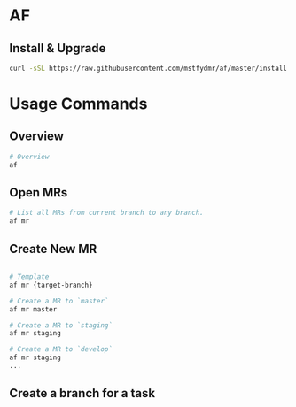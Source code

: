 # AF

## Install & Upgrade
```bash
curl -sSL https://raw.githubusercontent.com/mstfydmr/af/master/install.sh | bash
```

# Usage Commands

## Overview
```bash
# Overview
af
```

## Open MRs
```bash
# List all MRs from current branch to any branch.
af mr
```

## Create New MR
```bash

# Template
af mr {target-branch}

# Create a MR to `master`
af mr master

# Create a MR to `staging`
af mr staging

# Create a MR to `develop`
af mr staging
...
```

## Create a branch for a task
```bash

```